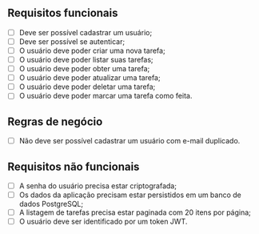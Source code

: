 ## Requisitos funcionais

- [ ] Deve ser possível cadastrar um usuário;
- [ ] Deve ser possível se autenticar;
- [ ] O usuário deve poder criar uma nova tarefa;
- [ ] O usuário deve poder listar suas tarefas;
- [ ] O usuário deve poder obter uma tarefa;
- [ ] O usuário deve poder atualizar uma tarefa;
- [ ] O usuário deve poder deletar uma tarefa;
- [ ] O usuário deve poder marcar uma tarefa como feita.

## Regras de negócio

- [ ] Não deve ser possível cadastrar um usuário com e-mail duplicado.

## Requisitos não funcionais

- [ ] A senha do usuário precisa estar criptografada;
- [ ] Os dados da aplicação precisam estar persistidos em um banco de dados PostgreSQL;
- [ ] A listagem de tarefas precisa estar paginada com 20 itens por página;
- [ ] O usuário deve ser identificado por um token JWT.
